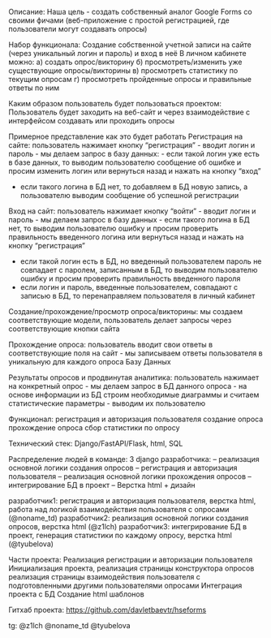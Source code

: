 Описание: 
Наша цель - создать собственный аналог Google Forms со своими фичами (веб-приложение с простой регистрацией, где пользователи могут создавать опросы)

Набор функционала: 
Создание собственной учетной записи на сайте (через уникальный логин и пароль) и вход в неё
В личном кабинете можно:
 а) создать опрос/викторину 
 б) просмотреть/изменить уже существующие опросы/викторины 
 в) просмотреть статистику по текущим опросам 
 г) просмотреть пройденные опросы и правильные ответы по ним 

Каким образом пользователь будет пользоваться проектом: 
Пользователь будет заходить на веб-сайт и через взаимодействие с интерфейсом создавать или проходить опросы 

Примерное представление как это будет работать
Регистрация на сайте: пользователь нажимает кнопку “регистрация” - вводит логин и пароль - мы делаем запрос в базу данных: 
    - если такой логин уже есть в базе данных, то выводим пользователю сообщение об ошибке и просим изменить логин или вернуться назад и нажать на кнопку “вход” 
   - если такого логина в БД нет, то добавляем в БД новую запись, а пользователю выводим сообщение об успешной регистрации 

Вход на сайт: пользователь нажимает кнопку “войти” - вводит логин и пароль - мы делаем запрос в базу данных 
    - если такого логина в БД нет, то выводим пользователю ошибку и просим проверить правильность введенного логина или вернуться назад и нажать на кнопку “регистрация” 
   - если такой логин есть в БД, но введенный пользователем пароль не совпадает с паролем, записанным в БД, то выводим пользователю ошибку и просим проверить правильность введенного пароля 
   - если логин и пароль, введенные пользователем, совпадают с записью в БД, то перенаправляем пользователя в личный кабинет 

Создание/прохождение/просмотр опроса/викторины: мы создаем соответствующие модели, пользователь делает запросы через соответствующие кнопки сайта 

Прохождение опроса: пользователь вводит свои ответы в соответствующие поля на сайт - мы записываем ответы пользователя в уникальную для каждого опроса Базу Данных 

Результаты опросов и продвинутая аналитика: пользователь нажимает на конкретный опрос - мы делаем запрос в БД данного опроса - на основе информации из БД строим необходимые диаграммы и считаем статистические параметры - выводим их пользователю 

Функционал: 
регистрация и авторизация пользователя
создание опроса
прохождение опроса
сбор статистики по опросу

Технический стек: Django/FastAPI/Flask, html, SQL

Распределение людей в команде:
3 django разработчика: 
– реализация основной логики создания опросов
– регистрация и авторизация пользователя
– реализация основной логики прохождения опросов
– интегрирование БД в проект
– Верстка html + дизайн

разработчик1: регистрация и авторизация пользователя, верстка html, работа над логикой взаимодействия пользователя с опросами (@noname_td)
разработчик2: реализация основной логики создания опросов, верстка html (@z1lch)
разработчик3: интегрирование БД в проект, генерация статистики по каждому опросу, верстка html (@tyubelova)

Части проекта:
Реализация регистрации и авторизации пользователя
Инициализация проекта, реализация страницы конструктора опросов
реализация страницы взаимодействия пользователя с подготовленными другими пользователями опросами
Интеграция проекта с БД 
Создание html шаблонов

Гитхаб проекта:
https://github.com/davletbaevtr/hseforms


tg: @z1lch
    @noname_td
    @tyubelova
